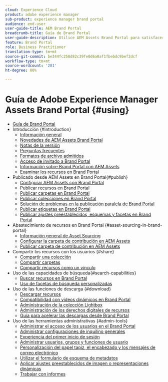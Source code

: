 ```yaml
---
cloud: Experience Cloud
product: adobe experience manager
sub-product: experience manager brand portal
audience: end-user
user-guide-title: AEM Brand Portal
breadcrumb-title: Guía de Brand Portal
user-guide-description: Utilice AEM Assets Brand Portal para satisfacer las necesidades de marketing mediante la distribución segura de activos de productos y marcas aprobados a agencias externas, socios, equipos internos y distribuidores para que puedan descargarlos.
feature: Brand Portal
role: Business Practitioner
translation-type: tm+mt
source-git-commit: be344fc258d82c39fe0d6a0af1fbebdc9bef2dcf
workflow-type: tm+mt
source-wordcount: '281'
ht-degree: 80%

---
```



# Guía de Adobe Experience Manager Assets Brand Portal {#using}

+ [Guía de Brand Portal](using/home.md)
+ Introducción {#introduction}
   + [Información general](using/brand-portal.md)
   + [Novedades de AEM Assets Brand Portal](using/whats-new.md)
   + [Notas de la versión](using/brand-portal-release-notes.md)
   + [Preguntas frecuentes](using/brand-portal-faqs.md)
   + [Formatos de archivo admitidos](using/brand-portal-supported-formats.md)
   + [Acceso de invitado a Brand Portal](using/guest-access.md)
   + [Información sobre Brand Portal con AEM Assets](https://docs.adobe.com/content/help/es-ES/experience-manager-brand-portal/using/home.html)
   + [Examinar los recursos en Brand Portal](using/browse-assets-brand-portal.md)
+ Publicado desde AEM Assets en Brand Portal{#publish}
   + [Configurar AEM Assets con Brand Portal](using/configure-aem-assets-with-brand-portal.md)
   + [Publicar recursos en Brand Portal](https://docs.adobe.com/content/help/en/experience-manager-65/assets/brandportal/brand-portal-publish-assets.html)
   + [Publicar carpetas en Brand Portal](https://docs.adobe.com/content/help/en/experience-manager-65/assets/brandportal/brand-portal-publish-folder.html)
   + [Publicar colecciones en Brand Portal](https://docs.adobe.com/content/help/en/experience-manager-65/assets/brandportal/brand-portal-publish-collection.html)
   + [Solución de problemas en la publicación paralela de Brand Portal](using/troubleshoot-parallel-publishing.md)
   + [Publicar etiquetas en Brand Portal](using/brand-portal-publish-tags.md)
   + [Publicar ajustes preestablecidos, esquemas y facetas en Brand Portal](using/publish-schema-search-facets-presets.md)
+ Abastecimiento de recursos en Brand Portal {#asset-sourcing-in-brand-portal}
   + [Información general de Asset Sourcing](using/brand-portal-asset-sourcing.md)
   + [Configurar la carpeta de contribución en AEM Assets](using/brand-portal-publish-contribution-folder-to-brand-portal.md)
   + [Publicar carpeta de contribución en AEM Assets](using/brand-portal-publish-contribution-folder-to-aem-assets.md)
+ Compartir los recursos con los usuarios {#share}
   + [Compartir una colección](using/brand-portal-share-collection.md)
   + [Compartir carpetas](using/brand-portal-sharing-folders.md)
   + [Compartir recursos como un vínculo](using/brand-portal-link-share.md)
+ Uso de las capacidades de búsqueda{#search-capabilities}
   + [Buscar recursos en Brand Portal](using/brand-portal-searching.md)
   + [Uso de facetas de búsqueda personalizadas](using/brand-portal-search-facets.md)
+ Uso de las funciones de descarga {#download}
   + [Descargar recursos](using/brand-portal-download-assets.md)
   + [Compatibilidad con vídeos dinámicos en Brand Portal](using/dynamic-video-brand-portal.md)
   + [Administración de la colección Lightbox](using/brand-portal-light-box.md)
   + [Administración de los derechos digitales de recursos](using/manage-digital-rights-of-assets.md)
   + [Guía para acelerar las descargas desde Brand Portal](using/accelerated-download.md)
+ Uso de las herramientas administrativas {#admin-tools}
   + [Administrar el acceso de los usuarios en el Brand Portal](using/access-configurations-brand-portal.md)
   + [Administrar configuraciones de inquilino generales](using/brand-portal-general-configuration.md)
   + [Experiencia del primer inicio de sesión](using/brand-portal-onboarding.md)
   + [Administrar usuarios, grupos y funciones de usuario](using/brand-portal-adding-users.md)
   + [Personalización del papel tapiz, el encabezado y los mensajes de correo electrónico](using/brand-portal-branding.md)
   + [Utilizar el formulario de esquema de metadatos](using/brand-portal-metadata-schemas.md)
   + [Aplicar ajustes preestablecidos de imagen o representaciones dinámicas](using/brand-portal-image-presets.md)
   + [Trabajar con informes](using/brand-portal-reports.md)

